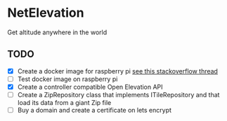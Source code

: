 # NetElevation

Get altitude anywhere in the world

## TODO

- [x] Create a docker image for raspberry pi [see this stackoverflow thread](https://stackoverflow.com/questions/60158729/deploying-asp-net-core-docker-image-from-x86-to-arm-raspberry-pi-in-vs2019)
- [ ] Test docker image on raspberry pi
- [x] Create a controller compatible Open Elevation API
- [ ] Create a ZipRepository class  that implements ITileRepository and that load its data from a giant Zip file
- [ ] Buy a domain and create a certificate on lets encrypt
